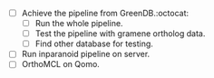 - [ ] Achieve the pipeline from GreenDB.:octocat:
  - [ ] Run the whole pipeline.
  - [ ] Test the pipeline with gramene ortholog data.
  - [ ] Find other database for testing.
- [ ] Run inparanoid pipeline on server.
- [ ] OrthoMCL on Qomo.